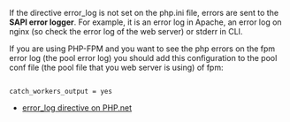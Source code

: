 




If the directive error_log is not set on the php.ini file, errors are sent to the **SAPI error logger**. For example, it is an error log in Apache, an error log on nginx (so check the error log of the web server) or stderr in CLI.

If you are using PHP-FPM and you want to see the php errors on the fpm error log (the pool error log) you should add this configuration to the pool conf file (the pool file that you web server is using) of fpm:

```shell

catch_workers_output = yes

```


- [ error_log directive on PHP.net](http://php.net/manual/en/errorfunc.configuration.php#ini.error-log)
